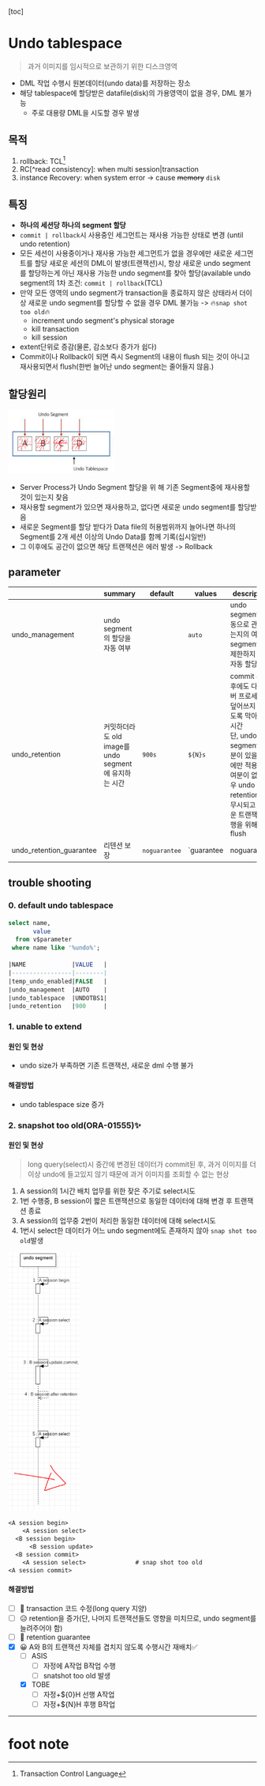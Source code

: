 [toc]

# Undo tablespace

> 과거 이미지를 임시적으로 보관하기 위한 디스크영역

- DML 작업 수행시 원본데이터(undo data)를 저장하는 장소
- 해당 tablespace에 할당받은 datafile(disk)의 가용영역이 없을 경우, DML 불가능
  - 주로 대용량 DML을 시도할 경우 발생

## 목적

1. rollback: TCL[^TCL]
2. RC[^read consistency]: when multi session|transaction
3. instance Recovery: when system error -> cause ~~memory~~ `disk`

## 특징

- **하나의 세션당 하나의 segment 할당**
- `commit | rollback`시 사용중인 세그먼트는 재사용 가능한 상태로 변경
  (until undo retention)
- 모든 세션이 사용중이거나 재사용 가능한 세그먼트가 없을 경우에만 새로운 세그먼트를 할당
  새로운 세션의 DML이 발생(트랜잭션)시, 항상 새로운 undo segment를 할당하는게 아닌
  재사용 가능한 undo segment를 찾아 할당(available undo segment의 1차 조건: `commit | rollback`(TCL)
- 만약 모든 영역의 undo segment가 transaction을 종료하지 않은 상태라서 더이상 새로운 undo segment를 할당할 수 없을 경우 DML 불가능 -> 🔥`snap shot too old`🔥
  - increment undo segment's physical storage
  - kill transaction
  - kill session
- extent단위로 증감(물론, 감소보다 증가가 쉽다)
- Commit이나 Rollback이 되면 즉시 Segment의 내용이 flush 되는 것이 아니고 재사용되면서 flush(한번 늘어난 undo segment는 줄어들지 않음.)

## 할당원리

<img src="./assets/image-20230714122951585.png" alt="image-20230714122951585" style="zoom:33%;" />

- Server Process가 Undo Segment 할당을 위 해 기존 Segment중에 재사용할 것이 있는지 찾음
- 재사용할 segment가 있으면 재사용하고, 없다면 새로운 undo segment를 할당받음
- 새로운 Segment를 할당 받다가 Data file의 허용범위까지 늘어나면 하나의 Segment를 2개 세션 이상의 Undo Data를 함께 기록(십시일반)
- 그 이후에도 공간이 없으면 해당 트랜잭션은 에러 발생 -> Rollback

## parameter

|                          | summary                                               | default       | values                  | description                                                  |
| ------------------------ | ----------------------------------------------------- | ------------- | ----------------------- | ------------------------------------------------------------ |
| undo_management          | undo segment의 할당을 자동 여부                       |               | `auto`                  | undo segment를 자동으로 관리하는지의 여부, segment 수를 제한하지 않고 자동 할당 |
| undo_retention           | 커밋하더라도 old image를 undo segment에 유지하는 시간 | `900s`        | `${N}s`                 | commit 수행후에도 다른 서버 프로세스가 덮어쓰지 못하도록 막아주는 시간<br/>단, undo segment의 여분이 있을 경우에만 적용되고 여분이 없을 경우 undo retention이 무시되고 새로운 트랜잭션 수행을 위해 flush |
| undo_retention_guarantee | 리텐션 보장                                           | `noguarantee` | `guarantee|noguarantee` | 아무리 장애가 발생하여도, undo retention을 보장해주는 파라미터 |

## trouble shooting

### 0. default undo tablespace

```sql
select name,
       value
  from v$parameter
 where name like '%undo%';
 
|NAME             |VALUE   |
|-----------------|--------|
|temp_undo_enabled|FALSE   |
|undo_management  |AUTO    |
|undo_tablespace  |UNDOTBS1|
|undo_retention   |900     |
```

### 1. unable to extend

#### 원인 및 현상

- undo size가 부족하면 기존 트랜잭션, 새로운 dml 수행 불가

#### 해결방법

- undo tablespace size 증가

### 2. snapshot too old(ORA-01555)✨

#### 원인 및 현상

> long query(select)시 중간에 변경된 데이터가 commit된 후, 과거 이미지를 더 이상 undo에 들고있지 않기 때문에 과거 이미지를 조회할 수 없는 현상

1. A session의 1시간 배치 업무를 위한 잦은 주기로 select시도
2. 1번 수행중,  B session이 짧은 트랜잭션으로 동일한 데이터에 대해 변경 후 트랜잭션 종료
3. A session의 업무중 2번이 처리한 동일한 데이터에 대해 select시도
4. 1번시 select한 데이터가 어느 undo segment에도 존재하지 않아 `snap shot too old`발생

<img src="./assets/image-20230714120510120.png" alt="image-20230714120510120" style="zoom: 67%;" />

```shell
<A session begin>
	<A session select>
  <B session begin>
      <B session update>
  <B session commit>
 	<A session select> 				# snap shot too old
<A session commit>
```

#### 해결방법

- [ ] 🙂 transaction 코드 수정(long query 지양)
- [ ] 😥 retention을 증가(단, 나머지 트랜잭션들도 영향을 미치므로, undo segment를 늘려주어야 함)
- [ ] 🤢 retention guarantee
- [x] 😀 A와 B의 트랜잭션 자체를 겹치지 않도록 수행시간 재배치✅
  - [ ] ASIS
    - [ ] 자정에 A작업 B작업 수행
    - [ ] snatshot too old 발생
  - [x] TOBE
    - [ ] 자정+${0}H 선행 A작업
    - [ ] 자정+${N}H 후행 B작업

---

# foot note

[^TCL]: Transaction Control Language
[^CR Block]: 

